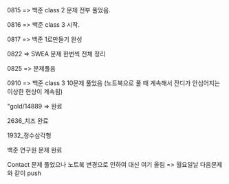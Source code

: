 0815 => 백준 class 2 문제 전부 풀었음.

0816 => 백준 class 3 시작.

0817 => 백준 1로만들기 완성

0822 => SWEA 문제 한번씩 전체 정리

0825 => 문제풀음

0910 => 백준 class 3 10문제 풀었음 (노트북으로 풀 때 계속해서 잔디가 안심어지는 이상한 현상이 계속됨)

"gold/14889 => 완료

2636_치즈 완료

1932_정수삼각형

백준 연구원 문제 완료

Contact 문제 풀었으나 노트북 변경으로 인하여 대신 여기 올림 => 월요일날 다음문제와 같이 push 

